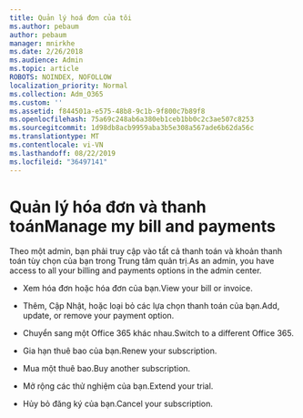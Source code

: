 ```yaml
---
title: Quản lý hoá đơn của tôi
ms.author: pebaum
author: pebaum
manager: mnirkhe
ms.date: 2/26/2018
ms.audience: Admin
ms.topic: article
ROBOTS: NOINDEX, NOFOLLOW
localization_priority: Normal
ms.collection: Adm_O365
ms.custom: ''
ms.assetid: f844501a-e575-48b8-9c1b-9f800c7b89f8
ms.openlocfilehash: 75a69c248ab6a380eb1ceb1bb0c2c3ae507c8253
ms.sourcegitcommit: 1d98db8acb9959aba3b5e308a567ade6b62da56c
ms.translationtype: MT
ms.contentlocale: vi-VN
ms.lasthandoff: 08/22/2019
ms.locfileid: "36497141"
---
```

# <a name="manage-my-bill-and-payments"></a><span data-ttu-id="f3e1a-102">Quản lý hóa đơn và thanh toán</span><span class="sxs-lookup"><span data-stu-id="f3e1a-102">Manage my bill and payments</span></span>

<span data-ttu-id="f3e1a-103">Theo một admin, bạn phải truy cập vào tất cả thanh toán và khoản thanh toán tùy chọn của bạn trong Trung tâm quản trị.</span><span class="sxs-lookup"><span data-stu-id="f3e1a-103">As an admin, you have access to all your billing and payments options in the admin center.</span></span>
  
- <span data-ttu-id="f3e1a-104">Xem hóa đơn hoặc hóa đơn của bạn.</span><span class="sxs-lookup"><span data-stu-id="f3e1a-104">View your bill or invoice.</span></span>
    
- <span data-ttu-id="f3e1a-105">Thêm, Cập Nhật, hoặc loại bỏ các lựa chọn thanh toán của bạn.</span><span class="sxs-lookup"><span data-stu-id="f3e1a-105">Add, update, or remove your payment option.</span></span>
    
- <span data-ttu-id="f3e1a-106">Chuyển sang một Office 365 khác nhau.</span><span class="sxs-lookup"><span data-stu-id="f3e1a-106">Switch to a different Office 365.</span></span>
    
- <span data-ttu-id="f3e1a-107">Gia hạn thuê bao của bạn.</span><span class="sxs-lookup"><span data-stu-id="f3e1a-107">Renew your subscription.</span></span>
    
- <span data-ttu-id="f3e1a-108">Mua một thuê bao.</span><span class="sxs-lookup"><span data-stu-id="f3e1a-108">Buy another subscription.</span></span>
    
- <span data-ttu-id="f3e1a-109">Mở rộng các thử nghiệm của bạn.</span><span class="sxs-lookup"><span data-stu-id="f3e1a-109">Extend your trial.</span></span>
    
- <span data-ttu-id="f3e1a-110">Hủy bỏ đăng ký của bạn.</span><span class="sxs-lookup"><span data-stu-id="f3e1a-110">Cancel your subscription.</span></span>
    

